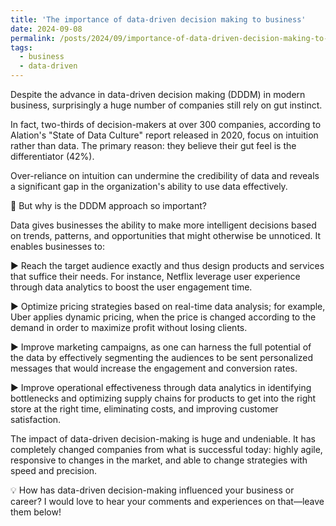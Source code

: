 ```yaml
---
title: 'The importance of data-driven decision making to business'
date: 2024-09-08
permalink: /posts/2024/09/importance-of-data-driven-decision-making-to-business
tags:
  - business
  - data-driven
---
```


Despite the advance in data-driven decision making (DDDM) in modern business, surprisingly a huge number of companies still rely on gut instinct.

In fact, two-thirds of decision-makers at over 300 companies, according to Alation's "State of Data Culture" report released in 2020, focus on intuition rather than data. The primary reason: they believe their gut feel is the differentiator (42%).

Over-reliance on intuition can undermine the credibility of data and reveals a significant gap in the organization's ability to use data effectively.

🔅 But why is the DDDM approach so important?

Data gives businesses the ability to make more intelligent decisions based on trends, patterns, and opportunities that might otherwise be unnoticed. It enables businesses to:

▶ Reach the target audience exactly and thus design products and services that suffice their needs. For instance, Netflix leverage user experience through data analytics to boost the user engagement time.

▶ Optimize pricing strategies based on real-time data analysis; for example, Uber applies dynamic pricing, when the price is changed according to the demand in order to maximize profit without losing clients.

▶ Improve marketing campaigns, as one can harness the full potential of the data by effectively segmenting the audiences to be sent personalized messages that would increase the engagement and conversion rates.

▶ Improve operational effectiveness through data analytics in identifying bottlenecks and optimizing supply chains for products to get into the right store at the right time, eliminating costs, and improving customer satisfaction.

The impact of data-driven decision-making is huge and undeniable. It has completely changed companies from what is successful today: highly agile, responsive to changes in the market, and able to change strategies with speed and precision.

💡 How has data-driven decision-making influenced your business or career? I would love to hear your comments and experiences on that—leave them below!
